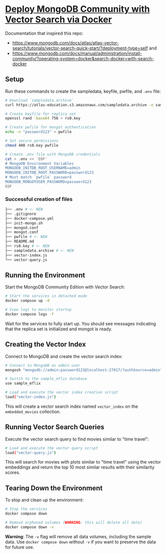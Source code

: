 # [Deploy MongoDB Community with Vector Search via Docker](https://www.mongodb.com/docs/atlas/atlas-vector-search/tutorials/vector-search-quick-start/?deployment-type=self)


Documentation that inspired this repo:
* https://www.mongodb.com/docs/atlas/atlas-vector-search/tutorials/vector-search-quick-start/?deployment-type=self
and
* https://www.mongodb.com/docs/manual/administration/install-community/?operating-system=docker&search-docker=with-search-docker
## Setup

Run these commands to create the sampledata, keyfile, pwfile, and `.env` file:

```bash
# Download `sampledata.archive`
curl https://atlas-education.s3.amazonaws.com/sampledata.archive -o sampledata.archive

# Create keyfile for replica set
openssl rand -base64 756 > rs0.key

# Create pwfile for mongot authentication
echo -n "password123" > pwfile

# Set secure permissions
chmod 400 rs0.key pwfile

# Create .env file with MongoDB credentials
cat > .env << 'EOF'
# MongoDB Environment Variables
MONGODB_INITDB_ROOT_USERNAME=admin
MONGODB_INITDB_ROOT_PASSWORD=password123
# Must match `pwfile` password
MONGODB_MONGOTUSER_PASSWORD=password123
EOF
```

### Successful creation of files 
```bash
├── .env # <- NEW
├── .gitignore
├── docker-compose.yml
├── init-mongo.sh
├── mongod.conf
├── mongot.conf
├── pwfile # <- NEW
├── README.md
├── rs0.key # <- NEW
├── sampledata.archive # <- NEW
├── vector-index.js
└── vector-query.js
```

## Running the Environment

Start the MongoDB Community Edition with Vector Search:

```bash
# Start the services in detached mode
docker compose up -d

# View logs to monitor startup
docker compose logs -f
```

Wait for the services to fully start up. You should see messages indicating that the replica set is initialized and mongot is ready.

## Creating the Vector Index

Connect to MongoDB and create the vector search index:

```bash
# Connect to MongoDB as admin user
mongosh "mongodb://admin:password123@localhost:27017/?authSource=admin"

# Switch to the sample_mflix database
use sample_mflix

# Load and execute the vector index creation script
load("vector-index.js")
```

This will create a vector search index named `vector_index` on the `embedded_movies` collection.

## Running Vector Search Queries

Execute the vector search query to find movies similar to "time travel":

```bash
# Load and execute the vector query script
load("vector-query.js")
```

This will search for movies with plots similar to "time travel" using the vector embeddings and return the top 10 most similar results with their similarity scores.

## Tearing Down the Environment

To stop and clean up the environment:

```bash
# Stop the services
docker compose down

# Remove orphaned volumes (WARNING: this will delete all data)
docker compose down -v
```

**Warning**: The `-v` flag will remove all data volumes, including the sample data. Use `docker compose down` without `-v` if you want to preserve the data for future use.